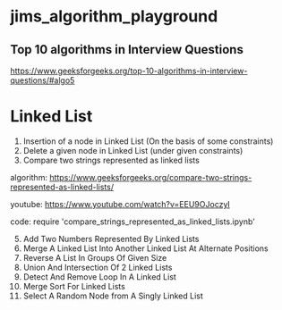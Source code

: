 # jims_algorithm_playground


## Top 10 algorithms in Interview Questions

https://www.geeksforgeeks.org/top-10-algorithms-in-interview-questions/#algo5


# Linked List

1. Insertion of a node in Linked List (On the basis of some constraints)
2. Delete a given node in Linked List (under given constraints)
3. Compare two strings represented as linked lists

algorithm: https://www.geeksforgeeks.org/compare-two-strings-represented-as-linked-lists/

youtube: https://www.youtube.com/watch?v=EEU9OJoczyI 

code: require 'compare_strings_represented_as_linked_lists.ipynb'

5. Add Two Numbers Represented By Linked Lists
6. Merge A Linked List Into Another Linked List At Alternate Positions
7. Reverse A List In Groups Of Given Size
8. Union And Intersection Of 2 Linked Lists
9. Detect And Remove Loop In A Linked List
10. Merge Sort For Linked Lists
11. Select A Random Node from A Singly Linked List
